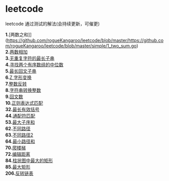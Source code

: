 # leetcode
leetcode 通过测试的解法(会持续更新，可催更)

**1.**[两数之和]](https://github.com/rogueKangaroo/leetcode/blob/master/https://github.com/rogueKangaroo/leetcode/blob/master/simple/1_two_sum.go) </br>
**2.**[两数相加](https://github.com/rogueKangaroo/leetcode/blob/master/medium/2_add_two_numbers) </br>
**3.**[无重复字符的最长子串](https://github.com/rogueKangaroo/leetcode/blob/master/medium/3_length_of_longest_substring) </br>
**4.**[寻找两个有序数组的中位数](https://github.com/rogueKangaroo/leetcode/blob/master/hard/4_find_median_sorted_arrays) </br>
**5.**[最长回文子串](https://github.com/rogueKangaroo/leetcode/blob/master/medium/5_longest_palindrome) </br>
**6.**[Z 字形变换](https://github.com/rogueKangaroo/leetcode/blob/master/medium/6_z_convert) </br>
**7.**[整数反转](https://github.com/rogueKangaroo/leetcode/blob/master/simple/7_int_reverse) </br>
**8.**[字符串转换整数](https://github.com/rogueKangaroo/leetcode/blob/master/medium/8_my_atoi) </br>
**9.**[回文数](https://github.com/rogueKangaroo/leetcode/blob/master/simple/9_is_palindrome) </br>
**10.**[正则表达式匹配](https://github.com/rogueKangaroo/leetcode/blob/master/hard/10_is_match) </br>
**32.**[最长有效括号](https://github.com/rogueKangaroo/leetcode/blob/master/hard/32_longest_valid_parentheses) </br>
**44.**[通配符匹配](https://github.com/rogueKangaroo/leetcode/blob/master/hard/44_is_match) </br>
**53.**[最大子序和](https://github.com/rogueKangaroo/leetcode/blob/master/simple/53_max_sub_array) </br>
**62.**[不同路径](https://github.com/rogueKangaroo/leetcode/blob/master/medium/62_unique_paths) </br>
**63.**[不同路径2](https://github.com/rogueKangaroo/leetcode/blob/master/medium/63_unique_paths_with_obstacles) </br>
**64.**[最小路径和](https://github.com/rogueKangaroo/leetcode/blob/master/medium/64_min_path_sum) </br>
**70.**[爬楼梯](https://github.com/rogueKangaroo/leetcode/blob/master/simple/70_climb_stairs) </br>
**72.**[编辑距离](https://github.com/rogueKangaroo/leetcode/blob/master/hard/72_min_distance) </br>
**84.**[柱状图中最大的矩形](https://github.com/rogueKangaroo/leetcode/blob/master/hard/84_largest_rectangle_area) </br>
**85.**[最大矩形](https://github.com/rogueKangaroo/leetcode/blob/master/hard/85_maximal_rectangle) </br>
**206.**[反转链表](https://github.com/rogueKangaroo/leetcode/blob/master/simple/206_reverse_list) </br>
